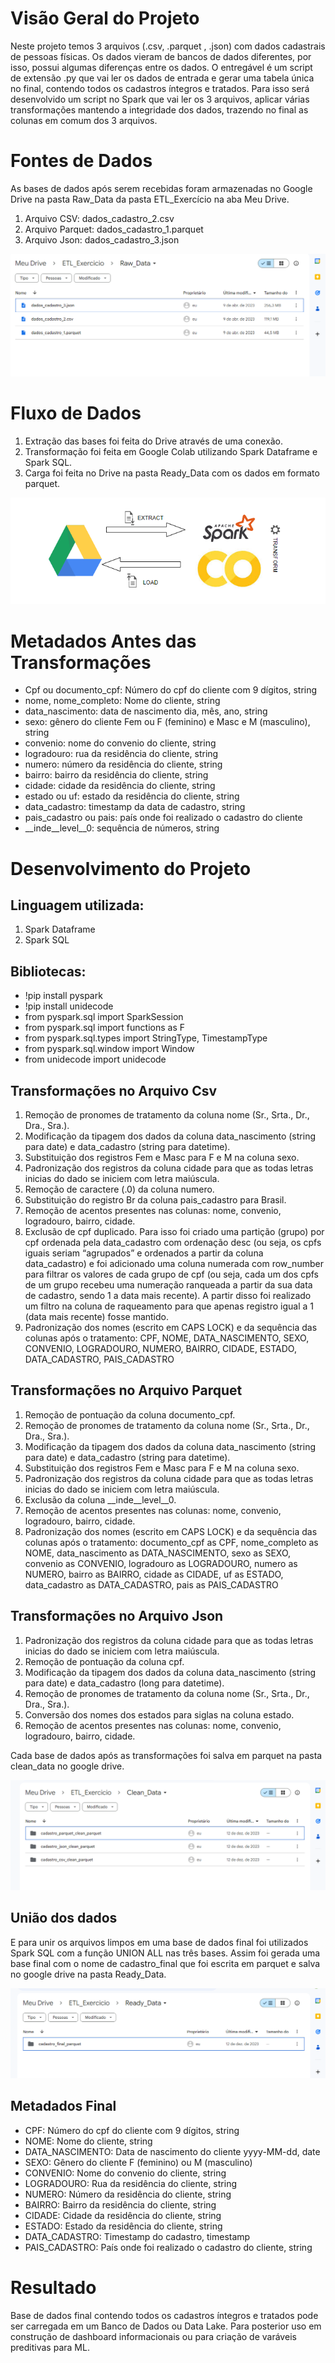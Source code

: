 # Visão Geral do Projeto
Neste projeto temos 3 arquivos (.csv, .parquet , .json) com dados cadastrais de pessoas físicas. Os dados vieram de bancos de dados diferentes, por isso, possui algumas diferenças entre os dados. 
O entregável é um script de extensão .py que vai ler os dados de entrada e gerar uma tabela única no final, contendo todos os cadastros íntegros e tratados.
Para isso será desenvolvido um script no Spark que vai ler os 3 arquivos, aplicar várias transformações mantendo a integridade dos dados, trazendo no final as colunas em comum dos 3 arquivos.

# Fontes de Dados
As bases de dados após serem recebidas foram armazenadas no Google Drive na pasta Raw_Data da pasta ETL_Exercício na aba Meu Drive.
1. Arquivo CSV: dados_cadastro_2.csv
2. Arquivo Parquet: dados_cadastro_1.parquet
3. Arquivo Json: dados_cadastro_3.json

![Dados brutos](imagem/raw_data.png)

# Fluxo de Dados
1. Extração das bases foi feita do Drive através de uma conexão. 
2. Transformação foi feita em Google Colab utilizando Spark Dataframe e Spark SQL.
3. Carga foi feita no Drive na pasta Ready_Data com os dados em formato parquet.

![Diagrama do ETL](imagem/ETLDIAGRAMA.png)

# Metadados Antes das Transformações
* Cpf ou documento_cpf: Número do cpf do cliente com 9 dígitos, string
* nome, nome_completo: Nome do cliente, string
* data_nascimento: data de nascimento dia, mês, ano, string
* sexo: gênero do cliente Fem ou F (feminino) e Masc e M (masculino), string
* convenio: nome do convenio do cliente, string
* logradouro: rua da residência do cliente, string
* numero: número da residência do cliente, string
* bairro: bairro da residência do cliente, string
* cidade: cidade da residência do cliente, string
* estado ou uf: estado da residência do cliente, string
* data_cadastro: timestamp da data de cadastro, string
* pais_cadastro ou pais: país onde foi realizado o cadastro do cliente
* __inde__level__0: sequência de números, string

# Desenvolvimento do Projeto
## Linguagem utilizada: 
1. Spark Dataframe
2. Spark SQL
   
## Bibliotecas:
* !pip install pyspark
* !pip install unidecode
* from pyspark.sql import SparkSession
* from pyspark.sql import functions as F
* from pyspark.sql.types import StringType, TimestampType
* from pyspark.sql.window import Window
* from unidecode import unidecode 

## Transformações no Arquivo Csv
1. Remoção de pronomes de tratamento da coluna nome (Sr., Srta., Dr., Dra., Sra.).
2. Modificação da tipagem dos dados da coluna data_nascimento (string para date) e data_cadastro (string para datetime).
3. Substituição dos registros Fem e Masc para F e M na coluna sexo.
4. Padronização dos registros da coluna cidade para que as todas letras inicias do dado se iniciem com letra maiúscula.
5. Remoção de caractere (.0) da coluna numero.
6. Substituição do registro Br da coluna pais_cadastro para Brasil.
7. Remoção de acentos presentes nas colunas: nome, convenio, logradouro, bairro, cidade.
8. Exclusão de cpf duplicado. Para isso foi criado uma partição (grupo) por cpf ordenada pela data_cadastro com ordenação desc (ou seja, os cpfs iguais seriam “agrupados” e ordenados a partir da coluna data_cadastro) e foi adicionado uma coluna numerada com row_number para filtrar os valores de cada grupo de cpf (ou seja, cada um dos cpfs de um grupo recebeu uma numeração ranqueada a partir da sua data de cadastro, sendo 1 a data mais recente). A partir disso foi realizado um filtro na coluna de raqueamento para que apenas registro igual a 1 (data mais recente) fosse mantido.
9. Padronização dos nomes (escrito em CAPS LOCK) e da sequência das colunas após o tratamento: CPF, NOME, DATA_NASCIMENTO, SEXO, CONVENIO, LOGRADOURO, NUMERO, BAIRRO, CIDADE, ESTADO, DATA_CADASTRO, PAIS_CADASTRO

## Transformações no Arquivo Parquet
1. Remoção de pontuação da coluna documento_cpf.
2. Remoção de pronomes de tratamento da coluna nome (Sr., Srta., Dr., Dra., Sra.).
3. Modificação da tipagem dos dados da coluna data_nascimento (string para date) e data_cadastro (string para datetime).
4. Substituição dos registros Fem e Masc para F e M na coluna sexo.
5. Padronização dos registros da coluna cidade para que as todas letras inicias do dado se iniciem com letra maiúscula.
6. Exclusão da coluna __inde__level__0.
7. Remoção de acentos presentes nas colunas: nome, convenio, logradouro, bairro, cidade.
8. Padronização dos nomes (escrito em CAPS LOCK) e da sequência das colunas após o tratamento: documento_cpf as CPF, nome_completo as NOME, data_nascimento as DATA_NASCIMENTO, sexo as SEXO, convenio as CONVENIO, logradouro as LOGRADOURO, numero as NUMERO, bairro as BAIRRO, cidade as CIDADE, uf as ESTADO, data_cadastro as DATA_CADASTRO, pais as PAIS_CADASTRO

## Transformações no Arquivo Json
1. Padronização dos registros da coluna cidade para que as todas letras inicias do dado se iniciem com letra maiúscula.
2. Remoção de pontuação da coluna cpf.
3. Modificação da tipagem dos dados da coluna data_nascimento (string para date) e data_cadastro (long para datetime).
4. Remoção de pronomes de tratamento da coluna nome (Sr., Srta., Dr., Dra., Sra.).
5. Conversão dos nomes dos estados para siglas na coluna estado.
6. Remoção de acentos presentes nas colunas: nome, convenio, logradouro, bairro, cidade.

Cada base de dados após as transformações foi salva em parquet na pasta clean_data no google drive.

![Dados limpos e salvos](imagem/clean_data.png)

## União dos dados
E para unir os arquivos limpos em uma base de dados final foi utilizados Spark SQL com a função UNION ALL nas três bases.
Assim foi gerada uma base final com o nome de cadastro_final que foi escrita em parquet e salva no google drive na pasta Ready_Data.

![Base Final](imagem/ready_data.png)

## Metadados Final
* CPF: Número do cpf do cliente com 9 dígitos, string
* NOME: Nome do cliente, string
* DATA_NASCIMENTO: Data de nascimento do cliente yyyy-MM-dd, date
* SEXO: Gênero do cliente F (feminino) ou M (masculino)
* CONVENIO: Nome do convenio do cliente, string
* LOGRADOURO: Rua da residência do cliente, string
* NUMERO: Número da residência do cliente, string
* BAIRRO: Bairro da residência do cliente, string
* CIDADE: Cidade da residência do cliente, string
* ESTADO: Estado da residência do cliente, string
* DATA_CADASTRO: Timestamp do cadastro, timestamp
* PAIS_CADASTRO: País onde foi realizado o cadastro do cliente, string

# Resultado
Base de dados final contendo todos os cadastros íntegros e tratados pode ser carregada em um Banco de Dados ou Data Lake. Para posterior uso em construção de dashboard informacionais ou para criação de varáveis preditivas para ML.  
